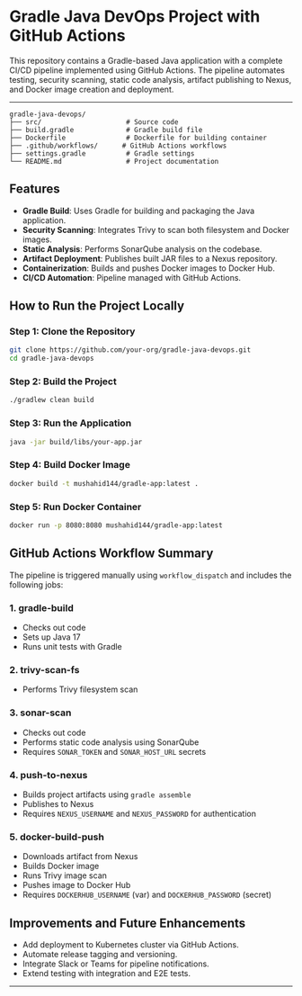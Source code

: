 # Gradle Java DevOps Project with GitHub Actions

This repository contains a Gradle-based Java application with a complete CI/CD pipeline implemented using GitHub Actions. The pipeline automates testing, security scanning, static code analysis, artifact publishing to Nexus, and Docker image creation and deployment.

---

    gradle-java-devops/
    ├── src/                     # Source code
    ├── build.gradle             # Gradle build file
    ├── Dockerfile               # Dockerfile for building container
    ├── .github/workflows/      # GitHub Actions workflows
    ├── settings.gradle          # Gradle settings
    └── README.md                # Project documentation

## Features

- **Gradle Build**: Uses Gradle for building and packaging the Java application.
- **Security Scanning**: Integrates Trivy to scan both filesystem and Docker images.
- **Static Analysis**: Performs SonarQube analysis on the codebase.
- **Artifact Deployment**: Publishes built JAR files to a Nexus repository.
- **Containerization**: Builds and pushes Docker images to Docker Hub.
- **CI/CD Automation**: Pipeline managed with GitHub Actions.

## How to Run the Project Locally

### Step 1: Clone the Repository
```bash
git clone https://github.com/your-org/gradle-java-devops.git
cd gradle-java-devops
```

### Step 2: Build the Project
```bash
./gradlew clean build
```

### Step 3: Run the Application
```bash
java -jar build/libs/your-app.jar
```

### Step 4: Build Docker Image
```bash
docker build -t mushahid144/gradle-app:latest .
```

### Step 5: Run Docker Container
```bash
docker run -p 8080:8080 mushahid144/gradle-app:latest
```

## GitHub Actions Workflow Summary

The pipeline is triggered manually using `workflow_dispatch` and includes the following jobs:

### 1. gradle-build
- Checks out code
- Sets up Java 17
- Runs unit tests with Gradle

### 2. trivy-scan-fs
- Performs Trivy filesystem scan

### 3. sonar-scan
- Checks out code
- Performs static code analysis using SonarQube
- Requires `SONAR_TOKEN` and `SONAR_HOST_URL` secrets

### 4. push-to-nexus
- Builds project artifacts using `gradle assemble`
- Publishes to Nexus
- Requires `NEXUS_USERNAME` and `NEXUS_PASSWORD` for authentication

### 5. docker-build-push
- Downloads artifact from Nexus
- Builds Docker image
- Runs Trivy image scan
- Pushes image to Docker Hub
- Requires `DOCKERHUB_USERNAME` (var) and `DOCKERHUB_PASSWORD` (secret)

## Improvements and Future Enhancements

- Add deployment to Kubernetes cluster via GitHub Actions.
- Automate release tagging and versioning.
- Integrate Slack or Teams for pipeline notifications.
- Extend testing with integration and E2E tests.

---


